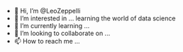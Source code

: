 - 👋 Hi, I’m @LeoZeppelli
- 👀 I’m interested in ... learning the world of data science
- 🌱 I’m currently learning ... 
- 💞️ I’m looking to collaborate on ...
- 📫 How to reach me ...

<!---
LeoZeppelli/LeoZeppelli is a ✨ special ✨ repository because its `README.md` (this file) appears on your GitHub profile.
You can click the Preview link to take a look at your changes.
--->
